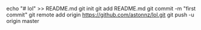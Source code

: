 echo "# lol" >> README.md
git init
git add README.md
git commit -m "first commit"
git remote add origin https://github.com/astonnz/lol.git
git push -u origin master
                
                
